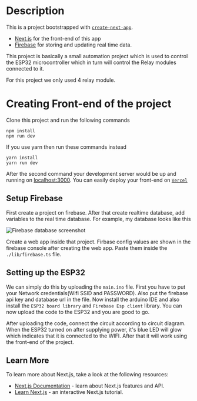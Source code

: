 # Description
This is a  project bootstrapped with [`create-next-app`](https://github.com/vercel/next.js/tree/canary/packages/create-next-app).

- [Next.js](https://nextjs.org/) for the front-end of this app 
- [Firebase](https://www.firebase.com) for storing and updating real time data.

This project is basically a small automation project which is used to control the ESP32 microcontroller which in turn will control the Relay modules connected to it.

For this project we only used 4 relay module.
# Creating Front-end of the project
Clone this project and run the following commands
```
npm install
npm run dev
```
If you use yarn then run these commands instead
```
yarn install
yarn run dev
```
After the second command your development server would be up and running on [localhost:3000](https://localhost:3000).
You can easily deploy your front-end on [`Vercel`](https://vercel.com/new?utm_medium=default-template&filter=next.js&utm_source=create-next-app&utm_campaign=create-next-app-readme)
## Setup Firebase
First create a project on firebase. 
After that create realtime database, add variables to the real time database. For example, my database looks like this

![Firebase database screenshot](https://user-images.githubusercontent.com/61629739/178055789-e18230a2-79f7-4077-8c9d-ec3e806cc18e.png)


Create a web app inside that project. Firbase config values are shown in the firebase console after creating the web app. Paste them inside the `./lib/firebase.ts` file.


## Setting up the ESP32
We can simply do this by uploading the `main.ino` file. First you have to put your Network credentials(Wifi SSID and PASSWORD). Also put the firebase api key and database url in the file. Now install the arduino IDE and also install the `ESP32 board library` and `Firebase Esp client` library. You can now upload the code to the ESP32 and you are good to go.

After uploading the code, connect the circuit according to circuit diagram. When the ESP32 turned on after supplying power, it's blue LED will glow which indicates that it is connected to the WIFI. After that it will work using the front-end of the project.
## Learn More

To learn more about Next.js, take a look at the following resources:

- [Next.js Documentation](https://nextjs.org/docs) - learn about Next.js features and API.
- [Learn Next.js](https://nextjs.org/learn) - an interactive Next.js tutorial.
